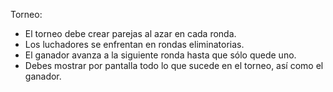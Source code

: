 Torneo:
  - El torneo debe crear parejas al azar en cada ronda.
  - Los luchadores se enfrentan en rondas eliminatorias.
  - El ganador avanza a la siguiente ronda hasta que sólo quede uno.
  - Debes mostrar por pantalla todo lo que sucede en el torneo, así como el ganador.

